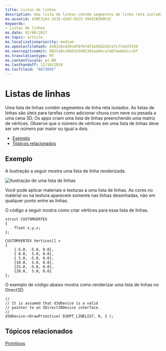 ```yaml
---
title: Listas de linhas
description: Uma lista de linhas contém segmentos de linha reta isolados. As listas de linhas são úteis para tarefas como adicionar chuva com neve ou pesada a uma cena 3D. Os apps criam uma lista de linhas preenchendo uma matriz de vértices.
ms.assetid: 42BF32A1-3535-42A3-82C5-3945CB309F2C
keywords:
- Listas de linhas
ms.date: 02/08/2017
ms.topic: article
ms.localizationpriority: medium
ms.openlocfilehash: 43013dc820c0f0f67df2e9502d3c57c77e03f250
ms.sourcegitcommit: 8921a9cc0dd3e5665345ae8eca7ab7aeb83ccc6f
ms.translationtype: MT
ms.contentlocale: pt-BR
ms.lasthandoff: 12/10/2018
ms.locfileid: "8873665"
---
```

# <a name="line-lists"></a>Listas de linhas


Uma lista de linhas contém segmentos de linha reta isolados. As listas de linhas são úteis para tarefas como adicionar chuva com neve ou pesada a uma cena 3D. Os apps criam uma lista de linhas preenchendo uma matriz de vértices. Observe que o número de vértices em uma lista de linhas deve ser um número par maior ou igual a dois.

-   [Exemplo](#example)
-   [Tópicos relacionados](#related-topics)

## <a name="span-idexamplespanspan-idexamplespanspan-idexamplespanexample"></a><span id="Example"></span><span id="example"></span><span id="EXAMPLE"></span>Exemplo


A ilustração a seguir mostra uma lista de linha renderizada.

![Ilustração de uma lista de linhas](images/linelst.png)

Você pode aplicar materiais e texturas a uma lista de linhas. As cores no material ou na textura aparecem somente nas linhas desenhadas, não em qualquer ponto entre as linhas.

O código a seguir mostra como criar vértices para essa lista de linhas.

```
struct CUSTOMVERTEX
{
    float x,y,z;
};

CUSTOMVERTEX Vertices[] = 
{
    {-5.0, -5.0, 0.0},
    { 0.0,  5.0, 0.0},
    { 5.0, -5.0, 0.0},
    {10.0,  5.0, 0.0},
    {15.0, -5.0, 0.0},
    {20.0,  5.0, 0.0}
};
```

O exemplo de código abaixo mostra como renderizar uma lista de linhas no Direct3D.

```
//
// It is assumed that d3dDevice is a valid
// pointer to an IDirect3DDevice interface.
//
d3dDevice->DrawPrimitive( D3DPT_LINELIST, 0, 3 );
```

## <a name="span-idrelated-topicsspanrelated-topics"></a><span id="related-topics"></span>Tópicos relacionados


[Primitivos](primitives.md)

 

 




